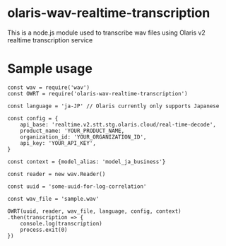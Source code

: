 # olaris-wav-realtime-transcription
This is a node.js module used to transcribe wav files using Olaris v2 realtime transcription service

# Sample usage
```
const wav = require('wav')
const OWRT = require('olaris-wav-realtime-transcription')

const language = 'ja-JP' // Olaris currently only supports Japanese

const config = {
    api_base: 'realtime.v2.stt.stg.olaris.cloud/real-time-decode',
    product_name: 'YOUR_PRODUCT_NAME,
    organization_id: 'YOUR_ORGANIZATION_ID',
    api_key: 'YOUR_API_KEY',
}

const context = {model_alias: 'model_ja_business'}

const reader = new wav.Reader()

const uuid = 'some-uuid-for-log-correlation'

const wav_file = 'sample.wav'

OWRT(uuid, reader, wav_file, language, config, context)
.then(transcription => {
    console.log(transcription)
    process.exit(0)
})
```

